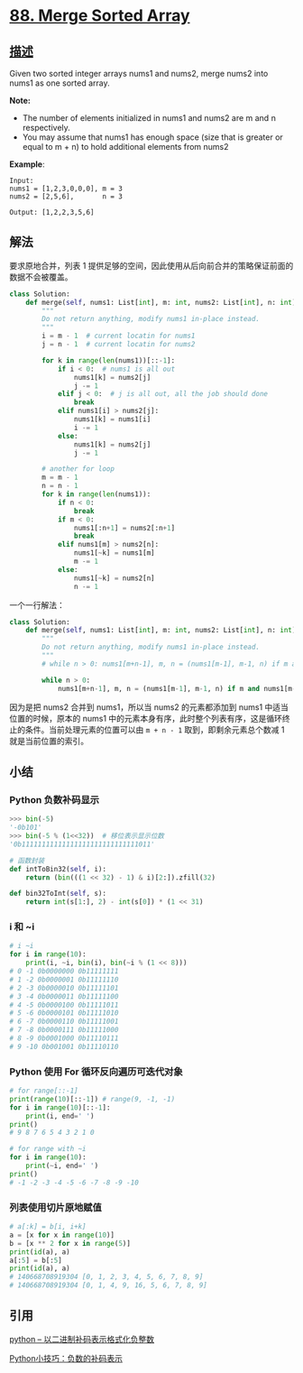 # [88. Merge Sorted Array](https://leetcode.com/problems/merge-sorted-array/)

## [描述](https://leetcode.com/problems/merge-sorted-array/)

Given two sorted integer arrays nums1 and nums2, merge nums2 into nums1 as one sorted array.

**Note:**

- The number of elements initialized in nums1 and nums2 are m and n respectively.
- You may assume that nums1 has enough space (size that is greater or equal to m + n) to hold additional elements from nums2

**Example**:

```text
Input:
nums1 = [1,2,3,0,0,0], m = 3
nums2 = [2,5,6],       n = 3

Output: [1,2,2,3,5,6]
```

## 解法

要求原地合并，列表 1 提供足够的空间，因此使用从后向前合并的策略保证前面的数据不会被覆盖。

```python
class Solution:
    def merge(self, nums1: List[int], m: int, nums2: List[int], n: int) -> None:
        """
        Do not return anything, modify nums1 in-place instead.
        """
        i = m - 1  # current locatin for nums1
        j = n - 1  # current locatin for nums2

        for k in range(len(nums1))[::-1]:
            if i < 0:  # nums1 is all out
                nums1[k] = nums2[j]
                j -= 1
            elif j < 0:  # j is all out, all the job should done
                break
            elif nums1[i] > nums2[j]:
                nums1[k] = nums1[i]
                i -= 1
            else:
                nums1[k] = nums2[j]
                j -= 1

        # another for loop
        m = m - 1
        n = n - 1
        for k in range(len(nums1)):
            if n < 0:
                break
            if m < 0:
                nums1[:n+1] = nums2[:n+1]
                break
            elif nums1[m] > nums2[n]:
                nums1[~k] = nums1[m]
                m -= 1
            else:
                nums1[~k] = nums2[n]
                n -= 1
```

一个一行解法：

```python
class Solution:
    def merge(self, nums1: List[int], m: int, nums2: List[int], n: int) -> None:
        """
        Do not return anything, modify nums1 in-place instead.
        """
        # while n > 0: nums1[m+n-1], m, n = (nums1[m-1], m-1, n) if m and nums1[m-1] > nums2[n-1] else (nums2[n-1], m, n-1)

        while n > 0:
            nums1[m+n-1], m, n = (nums1[m-1], m-1, n) if m and nums1[m-1] > nums2[n-1] else (nums2[n-1], m, n-1)
```

因为是把 nums2 合并到 nums1，所以当 nums2 的元素都添加到 nums1 中适当位置的时候，原本的 nums1 中的元素本身有序，此时整个列表有序，这是循环终止的条件。当前处理元素的位置可以由 `m + n - 1` 取到，即剩余元素总个数减 1 就是当前位置的索引。

## 小结

### Python 负数补码显示

```python
>>> bin(-5)
'-0b101'
>>> bin(-5 % (1<<32))  # 移位表示显示位数
'0b11111111111111111111111111111011'

# 函数封装
def intToBin32(self, i):
    return (bin(((1 << 32) - 1) & i)[2:]).zfill(32)

def bin32ToInt(self, s):
    return int(s[1:], 2) - int(s[0]) * (1 << 31)
```

### i 和 ~i

```python
# i ~i
for i in range(10):
    print(i, ~i, bin(i), bin(~i % (1 << 8)))
# 0 -1 0b0000000 0b11111111
# 1 -2 0b0000001 0b11111110
# 2 -3 0b0000010 0b11111101
# 3 -4 0b0000011 0b11111100
# 4 -5 0b0000100 0b11111011
# 5 -6 0b0000101 0b11111010
# 6 -7 0b0000110 0b11111001
# 7 -8 0b0000111 0b11111000
# 8 -9 0b0001000 0b11110111
# 9 -10 0b001001 0b11110110

```

### Python 使用 For 循环反向遍历可迭代对象

```python
# for range[::-1]
print(range(10)[::-1]) # range(9, -1, -1)
for i in range(10)[::-1]:
    print(i, end=' ')
print()
# 9 8 7 6 5 4 3 2 1 0

# for range with ~i
for i in range(10):
    print(~i, end=' ')
print()
# -1 -2 -3 -4 -5 -6 -7 -8 -9 -10
```

### 列表使用切片原地赋值

```python
# a[:k] = b[i, i+k]
a = [x for x in range(10)]
b = [x ** 2 for x in range(5)]
print(id(a), a)
a[:5] = b[:5]
print(id(a), a)
# 140668708919304 [0, 1, 2, 3, 4, 5, 6, 7, 8, 9]
# 140668708919304 [0, 1, 4, 9, 16, 5, 6, 7, 8, 9]
```

## 引用

[python – 以二进制补码表示格式化负整数](https://codeday.me/bug/20190328/843967.html)

[Python小技巧：负数的补码表示](https://www.jianshu.com/p/96ea0b077051)
